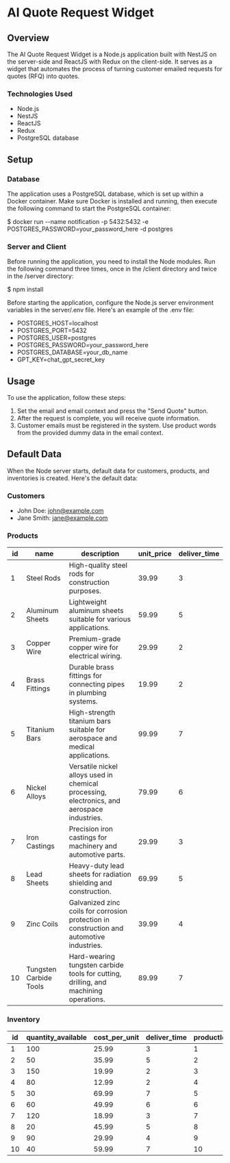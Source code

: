 # AI Quote Request Widget

## Overview

The AI Quote Request Widget is a Node.js application built with NestJS on the server-side and ReactJS with Redux on the client-side. It serves as a widget that automates the process of turning customer emailed requests for quotes (RFQ) into quotes.

### Technologies Used

- Node.js
- NestJS
- ReactJS
- Redux
- PostgreSQL database

## Setup

### Database

The application uses a PostgreSQL database, which is set up within a Docker container. Make sure Docker is installed and running, then execute the following command to start the PostgreSQL container:

$ docker run --name notification -p 5432:5432 -e POSTGRES_PASSWORD=your_password_here -d postgres

### Server and Client

Before running the application, you need to install the Node modules. Run the following command three times, once in the /client directory and twice in the /server directory:

$ npm install

Before starting the application, configure the Node.js server environment variables in the server/.env file. Here's an example of the .env file:

* POSTGRES_HOST=localhost
* POSTGRES_PORT=5432
* POSTGRES_USER=postgres
* POSTGRES_PASSWORD=your_password_here
* POSTGRES_DATABASE=your_db_name
* GPT_KEY=chat_gpt_secret_key

## Usage

To use the application, follow these steps:

1. Set the email and email context and press the "Send Quote" button.
2. After the request is complete, you will receive quote information.
3. Customer emails must be registered in the system. Use product words from the provided dummy data in the email context.

## Default Data

When the Node server starts, default data for customers, products, and inventories is created. Here's the default data:

### Customers

- John Doe: john@example.com
- Jane Smith: jane@example.com

### Products

| id | name                   | description                                                          | unit_price | deliver_time |
|----|------------------------|----------------------------------------------------------------------|------------|--------------|
| 1  | Steel Rods             | High-quality steel rods for construction purposes.                   | 39.99      | 3            |
| 2  | Aluminum Sheets        | Lightweight aluminum sheets suitable for various applications.       | 59.99      | 5            |
| 3  | Copper Wire            | Premium-grade copper wire for electrical wiring.                     | 29.99      | 2            |
| 4  | Brass Fittings         | Durable brass fittings for connecting pipes in plumbing systems.     | 19.99      | 2            |
| 5  | Titanium Bars          | High-strength titanium bars suitable for aerospace and medical applications. | 99.99 | 7            |
| 6  | Nickel Alloys          | Versatile nickel alloys used in chemical processing, electronics, and aerospace industries. | 79.99 | 6            |
| 7  | Iron Castings          | Precision iron castings for machinery and automotive parts.         | 29.99      | 3            |
| 8  | Lead Sheets            | Heavy-duty lead sheets for radiation shielding and construction.     | 69.99      | 5            |
| 9  | Zinc Coils             | Galvanized zinc coils for corrosion protection in construction and automotive industries. | 39.99 | 4            |
| 10 | Tungsten Carbide Tools | Hard-wearing tungsten carbide tools for cutting, drilling, and machining operations. | 89.99 | 7            |

### Inventory

| id | quantity_available | cost_per_unit | deliver_time | productId |
|----|--------------------|---------------|--------------|-----------|
| 1  | 100                | 25.99         | 3            | 1         |
| 2  | 50                 | 35.99         | 5            | 2         |
| 3  | 150                | 19.99         | 2            | 3         |
| 4  | 80                 | 12.99         | 2            | 4         |
| 5  | 30                 | 69.99         | 7            | 5         |
| 6  | 60                 | 49.99         | 6            | 6         |
| 7  | 120                | 18.99         | 3            | 7         |
| 8  | 20                 | 45.99         | 5            | 8         |
| 9  | 90                 | 29.99         | 4            | 9         |
| 10 | 40                 | 59.99         | 7            | 10        |
